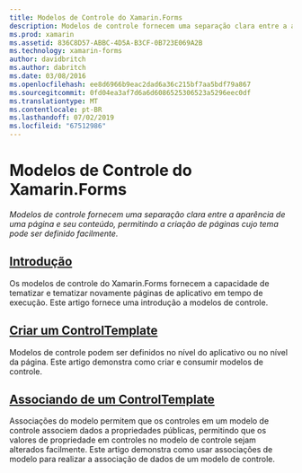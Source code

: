 ```yaml
---
title: Modelos de Controle do Xamarin.Forms
description: Modelos de controle fornecem uma separação clara entre a aparência de uma página e seu conteúdo, permitindo a criação de páginas cujo tema pode ser definido facilmente.
ms.prod: xamarin
ms.assetid: 836C8D57-ABBC-4D5A-B3CF-0B723E069A2B
ms.technology: xamarin-forms
author: davidbritch
ms.author: dabritch
ms.date: 03/08/2016
ms.openlocfilehash: ee8d6966b9eac2dad6a36c215bf7aa5bdf79a867
ms.sourcegitcommit: 0fd04ea3af7d6a6d6086525306523a5296eec0df
ms.translationtype: MT
ms.contentlocale: pt-BR
ms.lasthandoff: 07/02/2019
ms.locfileid: "67512986"
---
```

# <a name="xamarinforms-control-templates"></a>Modelos de Controle do Xamarin.Forms

_Modelos de controle fornecem uma separação clara entre a aparência de uma página e seu conteúdo, permitindo a criação de páginas cujo tema pode ser definido facilmente._

## <a name="introductionintroductionmd"></a>[Introdução](introduction.md)

Os modelos de controle do Xamarin.Forms fornecem a capacidade de tematizar e tematizar novamente páginas de aplicativo em tempo de execução. Este artigo fornece uma introdução a modelos de controle.

## <a name="create-a-controltemplatecreatingmd"></a>[Criar um ControlTemplate](creating.md)

Modelos de controle podem ser definidos no nível do aplicativo ou no nível da página. Este artigo demonstra como criar e consumir modelos de controle.

## <a name="binding-from-a-controltemplatetemplate-bindingmd"></a>[Associando de um ControlTemplate](template-binding.md)

Associações do modelo permitem que os controles em um modelo de controle associem dados a propriedades públicas, permitindo que os valores de propriedade em controles no modelo de controle sejam alterados facilmente. Este artigo demonstra como usar associações de modelo para realizar a associação de dados de um modelo de controle.
